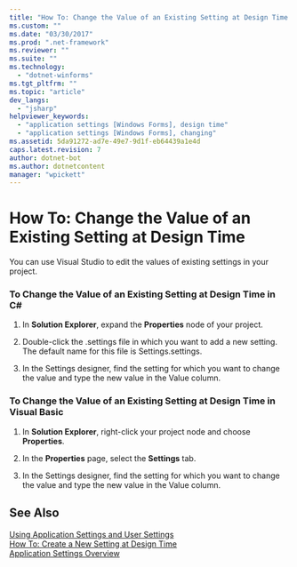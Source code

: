 ```yaml
---
title: "How To: Change the Value of an Existing Setting at Design Time | Microsoft Docs"
ms.custom: ""
ms.date: "03/30/2017"
ms.prod: ".net-framework"
ms.reviewer: ""
ms.suite: ""
ms.technology: 
  - "dotnet-winforms"
ms.tgt_pltfrm: ""
ms.topic: "article"
dev_langs: 
  - "jsharp"
helpviewer_keywords: 
  - "application settings [Windows Forms], design time"
  - "application settings [Windows Forms], changing"
ms.assetid: 5da91272-ad7e-49e7-9d1f-eb64439a1e4d
caps.latest.revision: 7
author: dotnet-bot
ms.author: dotnetcontent
manager: "wpickett"
---
```

# How To: Change the Value of an Existing Setting at Design Time
You can use Visual Studio to edit the values of existing settings in your project.  
  
### To Change the Value of an Existing Setting at Design Time in C#  
  
1.  In **Solution Explorer**, expand the **Properties** node of your project.  
  
2.  Double-click the .settings file in which you want to add a new setting. The default name for this file is Settings.settings.  
  
3.  In the Settings designer, find the setting for which you want to change the value and type the new value in the Value column.  
  
### To Change the Value of an Existing Setting at Design Time in Visual Basic  
  
1.  In **Solution Explorer**, right-click your project node and choose **Properties**.  
  
2.  In the **Properties** page, select the **Settings** tab.  
  
3.  In the Settings designer, find the setting for which you want to change the value and type the new value in the Value column.  
  
## See Also  
 [Using Application Settings and User Settings](../../../../docs/framework/winforms/advanced/using-application-settings-and-user-settings.md)   
 [How To: Create a New Setting at Design Time](../../../../docs/framework/winforms/advanced/how-to-create-a-new-setting-at-design-time.md)   
 [Application Settings Overview](../../../../docs/framework/winforms/advanced/application-settings-overview.md)